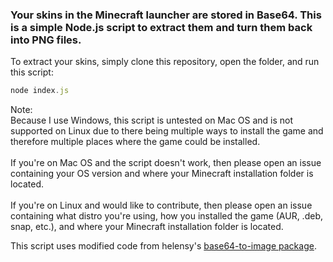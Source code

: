 
### Your skins in the Minecraft launcher are stored in Base64. This is a simple Node.js script to extract them and turn them back into PNG files.

To extract your skins, simply clone this repository, open the folder, and run this script:
```javascript
node index.js
```

Note:\
Because I use Windows, this script is untested on Mac OS and is not supported on Linux due to there being multiple ways to install the game and therefore multiple places where the game could be installed.\
\
If you're on Mac OS and the script doesn't work, then please open an issue containing your OS version and where your Minecraft installation folder is located.\
\
If you're on Linux and would like to contribute, then please open an issue containing what distro you're using, how you installed the game (AUR, .deb, snap, etc.), and where your Minecraft installation folder is located.

This script uses modified code from helensy's [base64-to-image package](https://github.com/helensy/base64-to-image).